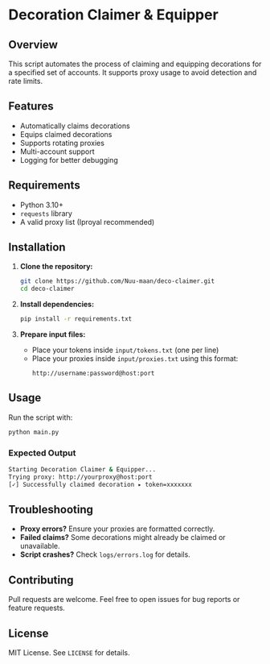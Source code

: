 # Decoration Claimer & Equipper

## Overview

This script automates the process of claiming and equipping decorations for a specified set of accounts. It supports proxy usage to avoid detection and rate limits.

## Features

- Automatically claims decorations
- Equips claimed decorations
- Supports rotating proxies
- Multi-account support
- Logging for better debugging

## Requirements

- Python 3.10+
- `requests` library
- A valid proxy list (Iproyal recommended)

## Installation

1. **Clone the repository:**

   ```sh
   git clone https://github.com/Nuu-maan/deco-claimer.git
   cd deco-claimer
   ```

2. **Install dependencies:**

   ```sh
   pip install -r requirements.txt
   ```

3. **Prepare input files:**

   - Place your tokens inside `input/tokens.txt` (one per line)
   - Place your proxies inside `input/proxies.txt` using this format:
     ```
     http://username:password@host:port
     ```

## Usage

Run the script with:

```sh
python main.py
```

### Expected Output

```bash
Starting Decoration Claimer & Equipper...
Trying proxy: http://yourproxy@host:port
[✓] Successfully claimed decoration ▸ token=xxxxxxx
```

## Troubleshooting

- **Proxy errors?** Ensure your proxies are formatted correctly.
- **Failed claims?** Some decorations might already be claimed or unavailable.
- **Script crashes?** Check `logs/errors.log` for details.

## Contributing

Pull requests are welcome. Feel free to open issues for bug reports or feature requests.

## License

MIT License. See `LICENSE` for details.
